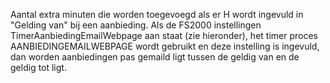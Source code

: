 Aantal extra minuten die worden toegevoegd als er H wordt ingevuld in "Gelding van" bij een aanbieding. Als de FS2000 instellingen TimerAanbiedingEmailWebpage aan staat (zie hieronder), het timer proces AANBIEDINGEMAILWEBPAGE wordt gebruikt en deze instelling is ingevuld, dan worden aanbiedingen pas gemaild ligt tussen de geldig van en de geldig tot ligt.